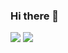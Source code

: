 ### Hi there 👋
<img src="https://img.shields.io/badge/React-#61DAFB?style=for-the-badge&logo=React&logoColor=white"/> <img src="https://img.shields.io/badge/ReactNative-#61DAFB?style=for-the-badge&logo=React&logoColor=white"/>
<!--
**2Junsu/2Junsu** is a ✨ _special_ ✨ repository because its `README.md` (this file) appears on your GitHub profile.

Here are some ideas to get you started:

- 🔭 I’m currently working on ...
- 🌱 I’m currently learning ...
- 👯 I’m looking to collaborate on ...
- 🤔 I’m looking for help with ...
- 💬 Ask me about ...
- 📫 How to reach me: ...
- 😄 Pronouns: ...
- ⚡ Fun fact: ...
-->
